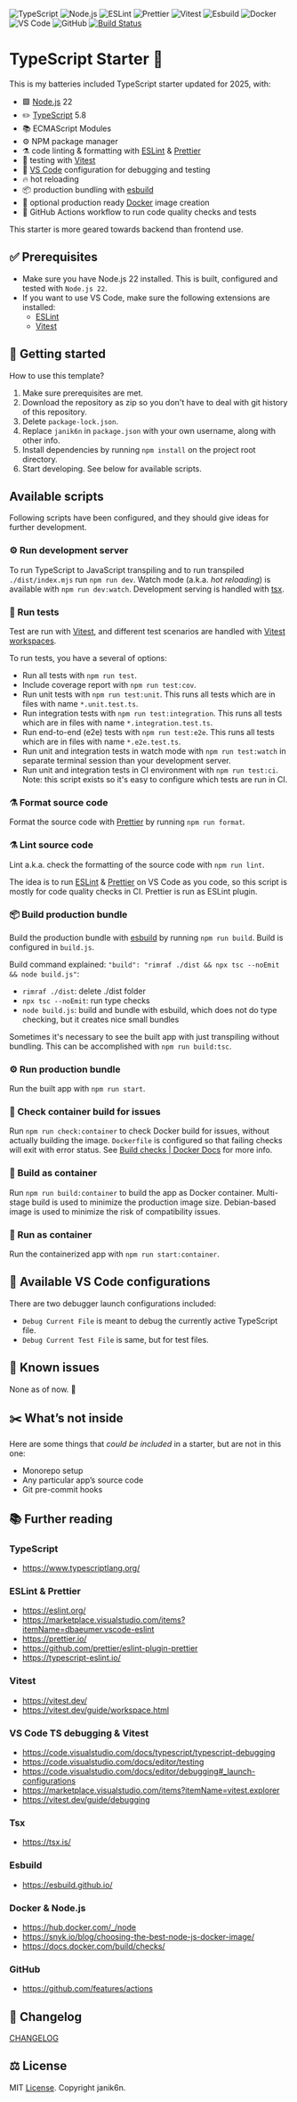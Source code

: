 ![TypeScript](https://shields.io/badge/TypeScript-3178C6?logo=TypeScript&logoColor=FFF&style=flat-square)
![Node.js](https://shields.io/badge/Node.js-417e38?logo=nodedotjs&logoColor=FFF&style=flat-square)
![ESLint](https://shields.io/badge/ESLint-4b32c3?logo=eslint&logoColor=FFF&style=flat-square)
![Prettier](https://shields.io/badge/Prettier-f8bc45?logo=prettier&logoColor=FFF&style=flat-square)
![Vitest](https://shields.io/badge/Vitest-acd268?logo=vitest&logoColor=FFF&style=flat-square)
![Esbuild](https://shields.io/badge/Esbuild-ffcf00?logo=esbuild&logoColor=FFF&style=flat-square)
![Docker](https://shields.io/badge/Docker-1D63ED?logo=Docker&logoColor=FFF&style=flat-square)
![VS Code](https://shields.io/badge/VS%20Code-0078d4?style=flat-square)
![GitHub](https://shields.io/badge/GitHub-000?logo=github&logoColor=FFF&style=flat-square)
[![Build Status](https://github.com/janik6n/typescript-starter/workflows/Code%20quality%20checks/badge.svg)](https://github.com/janik6n/typescript-starter/actions)

# TypeScript Starter 🔋

This is my batteries included TypeScript starter updated for 2025, with:
- 🟩 [Node.js](https://nodejs.org/) 22
- ✏️ [TypeScript](https://www.typescriptlang.org/) 5.8
- 📚 ECMAScript Modules
- ⚙️ NPM package manager
- ⚗️ code linting & formatting with [ESLint](https://eslint.org/) & [Prettier](https://prettier.io/)
- 🚥 testing with [Vitest](https://vitest.dev/)
- 🔬 [VS Code](https://code.visualstudio.com/) configuration for debugging and testing
- 🔥 hot reloading
- 📦 production bundling with [esbuild](https://esbuild.github.io/)
- 🐳 optional production ready [Docker](https://www.docker.com/) image creation
- 🔁 GitHub Actions workflow to run code quality checks and tests

This starter is more geared towards backend than frontend use.

## ✅ Prerequisites

- Make sure you have Node.js 22 installed. This is built, configured and tested with `Node.js 22`.
- If you want to use VS Code, make sure the following extensions are installed:
  - [ESLint](https://marketplace.visualstudio.com/items?itemName=dbaeumer.vscode-eslint)
  - [Vitest](https://marketplace.visualstudio.com/items?itemName=vitest.explorer)

## 📌 Getting started

How to use this template?

1. Make sure prerequisites are met.
2. Download the repository as zip so you don't have to deal with git history of this repository.
3. Delete `package-lock.json`.
3. Replace `janik6n` in `package.json` with your own username, along with other info.
3. Install dependencies by running `npm install` on the project root directory.
4. Start developing. See below for available scripts.

## Available scripts

Following scripts have been configured, and they should give ideas for further development.

### ⚙️ Run development server

To run TypeScript to JavaScript transpiling and to run transpiled `./dist/index.mjs` run `npm run dev`. Watch mode (a.k.a. *hot reloading*) is available with `npm run dev:watch`. Development serving is handled with [tsx](https://tsx.is/).

### 🚥 Run tests

Test are run with [Vitest](https://vitest.dev/), and different test scenarios are handled with [Vitest workspaces](https://vitest.dev/guide/workspace.html).

To run tests, you have a several of options:
- Run all tests with `npm run test`.
- Include coverage report with `npm run test:cov`.
- Run unit tests with `npm run test:unit`. This runs all tests which are in files with name `*.unit.test.ts`.
- Run integration tests with `npm run test:integration`. This runs all tests which are in files with name `*.integration.test.ts`.
- Run end-to-end (e2e) tests with `npm run test:e2e`. This runs all tests which are in files with name `*.e2e.test.ts`.
- Run unit and integration tests in watch mode with `npm run test:watch` in separate terminal session than your development server.
- Run unit and integration tests in CI environment with `npm run test:ci`. Note: this script exists so it's easy to configure which tests are run in CI.

### ⚗️ Format source code

Format the source code with [Prettier](https://prettier.io/) by running `npm run format`.

### ⚗️ Lint source code

Lint a.k.a. check the formatting of the source code with `npm run lint`.

The idea is to run [ESLint](https://eslint.org/) & [Prettier](https://prettier.io/) on VS Code as you code, so this script is mostly for code quality checks in CI. Prettier is run as ESLint plugin.

### 📦 Build production bundle

Build the production bundle with [esbuild](https://esbuild.github.io/) by running `npm run build`. Build is configured in `build.js`.

Build command explained: `"build": "rimraf ./dist && npx tsc --noEmit && node build.js"`:
- `rimraf ./dist`: delete ./dist folder
- `npx tsc --noEmit`: run type checks
- `node build.js`: build and bundle with esbuild, which does not do type checking, but it creates nice small bundles

Sometimes it's necessary to see the built app with just transpiling without bundling. This can be accomplished with `npm run build:tsc`.

### ⚙️ Run production bundle

Run the built app with `npm run start`.

### 🐳 Check container build for issues

Run `npm run check:container` to check Docker build for issues, without actually building the image. `Dockerfile` is configured so that failing checks will exit with error status. See [Build checks | Docker Docs](https://docs.docker.com/build/checks/) for more info.

### 🐳 Build as container

Run `npm run build:container` to build the app as Docker container. Multi-stage build is used to minimize the production image size. Debian-based image is used to minimize the risk of compatibility issues.

### 🐳 Run as container

Run the containerized app with `npm run start:container`.

## 🔬 Available VS Code configurations

There are two debugger launch configurations included:
- `Debug Current File` is meant to debug the currently active TypeScript file.
- `Debug Current Test File` is same, but for test files.

## 🐛 Known issues

None as of now. 🦗

## ✂️ What’s not inside

Here are some things that *could be included* in a starter, but are not in this one:
- Monorepo setup
- Any particular app’s source code
- Git pre-commit hooks

## 📚 Further reading

### TypeScript

- https://www.typescriptlang.org/

### ESLint & Prettier

- https://eslint.org/
- https://marketplace.visualstudio.com/items?itemName=dbaeumer.vscode-eslint
- https://prettier.io/
- https://github.com/prettier/eslint-plugin-prettier
- https://typescript-eslint.io/

### Vitest

- https://vitest.dev/
- https://vitest.dev/guide/workspace.html

### VS Code TS debugging & Vitest

- https://code.visualstudio.com/docs/typescript/typescript-debugging
- https://code.visualstudio.com/docs/editor/testing
- https://code.visualstudio.com/docs/editor/debugging#_launch-configurations
- https://marketplace.visualstudio.com/items?itemName=vitest.explorer
- https://vitest.dev/guide/debugging

### Tsx

- https://tsx.is/

### Esbuild

- https://esbuild.github.io/

### Docker & Node.js

- https://hub.docker.com/_/node
- https://snyk.io/blog/choosing-the-best-node-js-docker-image/
- https://docs.docker.com/build/checks/

### GitHub

- https://github.com/features/actions

## 🔁 Changelog

[CHANGELOG](CHANGELOG.md)

## ⚖️ License

MIT [License](LICENSE). Copyright janik6n.